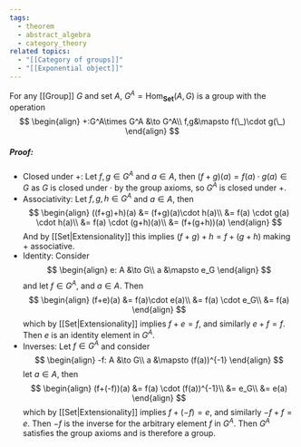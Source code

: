 ```yaml
---
tags:
  - theorem
  - abstract_algebra
  - category_theory
related topics:
  - "[[Category of groups]]"
  - "[[Exponential object]]"
---
```

For any [[Group]] $G$ and set $A$, $G^A = \text{Hom}_\mathbf{Set}(A, G)$ is a group with the operation $$
\begin{align}
	+:G^A\times G^A &\to G^A\\
	f,g&\mapsto f(\_)\cdot g(\_)
\end{align}
$$
##### Proof:
- Closed under $+$:
	Let $f,g\in G^A$ and $a\in A$, then $(f+g)(a)=f(a)\cdot g(a)\in G$ as $G$ is closed under $\cdot$ by the group axioms, so $G^A$ is closed under $+$.
- Associativity:
	Let $f,g,h\in G^A$ and $a\in A$, then$$
	\begin{align}
		((f+g)+h)(a)
		&= (f+g)(a)\cdot h(a)\\
		&= f(a) \cdot g(a) \cdot h(a)\\
		&= f(a) \cdot (g+h)(a)\\
		&= (f+(g+h))(a)
	\end{align}
	$$And by [[Set|Extensionality]] this implies $(f+g)+h=f+(g+h)$ making $+$ associative.
- Identity:
	Consider$$
	\begin{align}
		e: A &\to G\\
		a &\mapsto e_G
	\end{align}
	$$and let $f\in G^A$, and $a\in A$. Then$$
	\begin{align}
		(f+e)(a)
		&= f(a)\cdot e(a)\\
		&= f(a) \cdot e_G\\
		&= f(a)
	\end{align}
	$$which by [[Set|Extensionality]] implies $f+e=f$, and similarly $e+f=f$. Then $e$ is an identity element in $G^A$.
- Inverses:
	Let $f\in G^A$ and consider$$
	\begin{align}
		-f: A &\to G\\
		a &\mapsto (f(a))^{-1}
	\end{align}
	$$let $a\in A$, then$$
	\begin{align}
		(f+(-f))(a)
		&= f(a) \cdot (f(a))^{-1}\\
		&= e_G\\
		&= e(a)
	\end{align}
	$$which by [[Set|Extensionality]] implies $f+(-f)=e$, and similarly $-f+f=e$. Then $-f$ is the inverse for the arbitrary element $f$ in $G^A$.
Then $G^A$ satisfies the group axioms and is therefore a group.